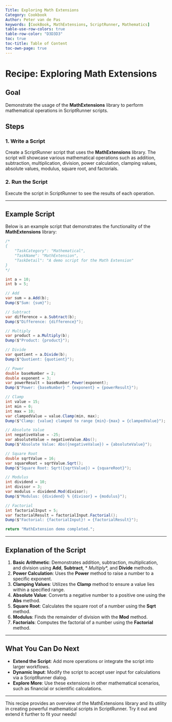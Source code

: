 ```yaml
---
Title: Exploring Math Extensions  
Category: Cookbook  
Author: Peter van de Pas  
keywords: [CookBook, MathExtensions, ScriptRunner, Mathematics]  
table-use-row-colors: true  
table-row-color: "D3D3D3"  
toc: true  
toc-title: Table of Content  
toc-own-page: true  
---
```


# Recipe: Exploring Math Extensions

## Goal

Demonstrate the usage of the **MathExtensions** library to perform mathematical operations in ScriptRunner scripts.

## Steps

### 1. Write a Script

Create a ScriptRunner script that uses the **MathExtensions** library.
The script will showcase various mathematical operations such as
addition, subtraction, multiplication, division, power calculation, clamping values,
absolute values, modulus, square root, and factorials.

### 2. Run the Script

Execute the script in ScriptRunner to see the results of each operation.

---

## Example Script

Below is an example script that demonstrates the functionality of the **MathExtensions** library:

```csharp
/*
{
    "TaskCategory": "Mathematical",
    "TaskName": "MathExtension",
    "TaskDetail": "A demo script for the Math Extension"
}
*/

int a = 10;
int b = 5;

// Add
var sum = a.Add(b);
Dump($"Sum: {sum}");

// Subtract
var difference = a.Subtract(b);
Dump($"Difference: {difference}");

// Multiply
var product = a.Multiply(b);
Dump($"Product: {product}");

// Divide
var quotient = a.Divide(b);
Dump($"Quotient: {quotient}");

// Power
double baseNumber = 2;
double exponent = 3;
var powerResult = baseNumber.Power(exponent);
Dump($"Power: {baseNumber} ^ {exponent} = {powerResult}");

// Clamp
int value = 15;
int min = 0;
int max = 10;
var clampedValue = value.Clamp(min, max);
Dump($"Clamp: {value} clamped to range {min}-{max} = {clampedValue}");

// Absolute Value
int negativeValue = -25;
var absoluteValue = negativeValue.Abs();
Dump($"Absolute Value: Abs({negativeValue}) = {absoluteValue}");

// Square Root
double sqrtValue = 16;
var squareRoot = sqrtValue.Sqrt();
Dump($"Square Root: Sqrt({sqrtValue}) = {squareRoot}");

// Modulus
int dividend = 10;
int divisor = 3;
var modulus = dividend.Mod(divisor);
Dump($"Modulus: {dividend} % {divisor} = {modulus}");

// Factorial
int factorialInput = 5;
var factorialResult = factorialInput.Factorial();
Dump($"Factorial: {factorialInput}! = {factorialResult}");

return "MathExtension demo completed.";
```  

---

## Explanation of the Script

1. **Basic Arithmetic**: Demonstrates addition, subtraction, multiplication, and division using **Add**, **Subtract**, *
   *Multiply**, and **Divide** methods.
2. **Power Calculation**: Uses the **Power** method to raise a number to a specific exponent.
3. **Clamping Values**: Utilizes the **Clamp** method to ensure a value lies within a specified range.
4. **Absolute Value**: Converts a negative number to a positive one using the **Abs** method.
5. **Square Root**: Calculates the square root of a number using the **Sqrt** method.
6. **Modulus**: Finds the remainder of division with the **Mod** method.
7. **Factorials**: Computes the factorial of a number using the **Factorial** method.

---

## What You Can Do Next

- **Extend the Script**: Add more operations or integrate the script into larger workflows.
- **Dynamic Input**: Modify the script to accept user input for calculations via a ScriptRunner dialog.
- **Explore More**: Use these extensions in other mathematical scenarios, such as financial or scientific calculations.

---

This recipe provides an overview of the MathExtensions library and its utility in creating powerful
mathematical scripts in ScriptRunner. Try it out and extend it further to fit your needs!
